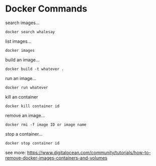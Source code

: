 # Docker Commands

search images...
```
docker search whalesay 
```

list images...
```
docker images
```

build an image...
```
docker build -t whatever .
```

run an image...
```
docker run whatever
```

kill an container
```
docker kill container id
```

remove an image...
```
docker rmi -f image ID or image name
```

stop a container...
```
docker stop container id
```


see more: https://www.digitalocean.com/community/tutorials/how-to-remove-docker-images-containers-and-volumes